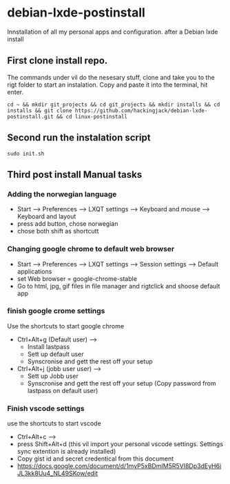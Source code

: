 

# debian-lxde-postinstall
Innstallation of all my personal apps and configuration. after a Debian lxde install

## First clone install repo.
The commands under vil do the nesesary stuff, clone and take you to the rigt folder to start an instalation. Copy and paste it into the terminal, hit enter.

```
cd ~ && mkdir git_projects && cd git_projects && mkdir installs && cd installs && git clone https://github.com/hackingjack/debian-lxde-postinstall.git && cd linux-postinstall

```
## Second run the instalation script
```
sudo init.sh
```

## Third post install Manual tasks

### Adding the norwegian language
- Start --> Preferences --> LXQT settings --> Keyboard and mouse --> Keyboard and layout
- press add button, chose norwegian  
- chose both shift as shortcutt



### Changing google chrome to default web browser

- Start --> Preferences --> LXQT settings --> Session settings --> Default applications
 - set Web browser = google-chrome-stable
 - Go to html, jpg, gif files in file manager and rigtclick and shoose default app




### finish google crome settings
Use the shortcuts to start google chrome
- Ctrl+Alt+g (Default user) --> 
    - Install lastpass
    - Sett up default user
    - Synscronise and gett the rest off your setup
- Ctrl+Alt+j (jobb user user) --> 
    - Sett up Jobb user
    - Synscronise and gett the rest off your setup (Copy password from lastpass on default user)


### Finish vscode  settings
 use the shortcuts to start vscode
 - Ctrl+Alt+c --> 
 - press Shift+Alt+d (this vil import your personal vscode settings. Settings sync extention is already installed) 
 - Copy gist id and secret credentical from this document 
 - https://docs.google.com/document/d/1myP5xBDmIM5R5VI8Dp3dEyH6iJL3kk8Uu4_NL49SKow/edit
